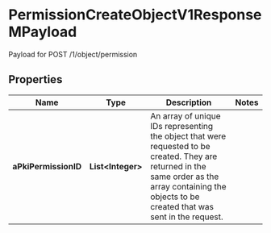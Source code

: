 

# PermissionCreateObjectV1ResponseMPayload

Payload for POST /1/object/permission

## Properties

| Name | Type | Description | Notes |
|------------ | ------------- | ------------- | -------------|
|**aPkiPermissionID** | **List&lt;Integer&gt;** | An array of unique IDs representing the object that were requested to be created.  They are returned in the same order as the array containing the objects to be created that was sent in the request. |  |



